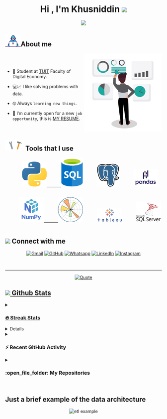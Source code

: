 <h1 align="center">Hi , I'm Khusniddin <img src="https://media.giphy.com/media/hvRJCLFzcasrR4ia7z/giphy.gif" width="35"></h1>
<p align="center">
  <a href="https://github.com/DenverCoder1/readme-typing-svg"><img src="https://readme-typing-svg.herokuapp.com?font=Time+New+Roman&color=%64e6f5&size=36&center=true&vCenter=true&width=600&height=100&lines=Data+analyst;Data+scientist;Data+engineer;Digital+Economy+Student;Always+learning+new+things"></a>
</p>

## <picture><img src="https://github.com/hjuraev31/hjuraev31/blob/main/src/about.png?raw=true" width = 50px></picture>About me
	
<picture> <img align="right" src="https://github.com/hjuraev31/hjuraev31/blob/main/src/ds.gif?raw=true" width = 250px></picture>

<br><br>

- :school: Student at [TUIT](https://tuit.uz) Faculty of Digital Economy.<span><p></p></span>
- :computer::chart_with_upwards_trend: I like solving problems with data.<span><p></p></span>
- :nerd_face: Always `learning new things`.<span><p></p></span>
- :page_with_curl: I’m currently open for a new `job opportunity`, this is [MY RESUME](sd).
<br>


## <picture> <img src="https://github.com/hjuraev31/hjuraev31/blob/main/src/hw.gif?raw=true" width=60> </picture>Tools that I use

<p align="center">
	&emsp;&emsp;&emsp;<a href=""><img img src="https://github.com/hjuraev31/hjuraev31/blob/main/src/python.png?raw=true" width="80px" alt="python"/>&emsp;&emsp;&emsp;
	<a href=""><img img src="https://github.com/hjuraev31/hjuraev31/blob/main/src/sql.png?raw=false" width="70px" alt="sql"/></a>&emsp;&emsp;&emsp;
	<a href=""><img img src="https://github.com/hjuraev31/hjuraev31/blob/main/src/pgsql.png?raw=false" width="70px" alt="pgsql"/></a>&emsp;&emsp;&emsp;
	<a href=""><img img src="https://github.com/hjuraev31/hjuraev31/blob/main/src/pandas.png?raw=true" width="80px" alt="pandas"/></a>&emsp;&emsp;&emsp;
</p>
<p align="center">
	&emsp;&emsp;&emsp;<a href=""><img img src="https://github.com/hjuraev31/hjuraev31/blob/main/src/numpy.png?raw=true" width="80px" alt="numpy"/>&emsp;&emsp;&emsp;
	<a href=""><img img src="https://github.com/hjuraev31/hjuraev31/blob/main/src/matplotlib.png?raw=true" width="80px" alt="matplotlib"/></a>&emsp;&emsp;&emsp;
	<a href=""><img img src="https://github.com/hjuraev31/hjuraev31/blob/main/src/tableau.png?raw=true" width="80px" alt="tableau"/></a>&emsp;&emsp;&emsp;
	<a href=""><img img src="https://github.com/hjuraev31/hjuraev31/blob/main/src/mssql.svg?raw=true" width="80px" alt="tableau"/></a>&emsp;&emsp;&emsp;
</p>

## <picture> <img src="https://github.com/7oSkaaa/7oSkaaa/blob/main/Images/Connect-with-me.gif?raw=true" width="100px"> </picture> Connect with me
<p align="center">
	<a href="mailto:hjuraev31@gmail.com"><img img src="https://img.shields.io/badge/gmail-%23EA4335.svg?style=plastic&logo=gmail&logoColor=white" alt="Gmail"/></a>
	<a href="https://github.com/hjuraev31"><img src="https://img.shields.io/badge/github-%23181717.svg?style=plastic&logo=github&logoColor=white" alt="GitHub"/></a>
	<a href="https://wa.me/998881438003"><img src="https://img.shields.io/badge/whatsapp-%2325D366.svg?style=plastic&logo=whatsapp&logoColor=white" alt="Whatsapp"/></a>
	<a href="https://www.linkedin.com/in/khusniddin-juraev-60b18023b/"><img src="https://img.shields.io/badge/linkedin-%230A66C2.svg?style=plastic&logo=linkedin&logoColor=white" alt="LinkedIn"/></a>
	<a href="https://www.instagram.com/khusniddinjuraev_da/"><img src="https://img.shields.io/badge/instagram-%23E4405F.svg?style=plastic&logo=instagram&logoColor=white" alt="Instagram"/></a>
</p>
<br> 

---

<p align = "center">
	<a href="https://github.com/piyushsuthar/github-readme-quotes"> <img alt = "Quote" src="https://quotes-github-readme.vercel.app/api?type=horizontal&theme=tokyonight&animation=grow_out_in&quoteCategory=programming">
</p>

## <picture> <img src = "https://github.com/7oSkaaa/7oSkaaa/blob/main/Images/Statistics.gif?raw=true" width = 50px>  </picture> Github Stats

<details><summary><h3> 🔥 Streak Stats</h3></summary>

----	

<p align="center"><img src="https://github-readme-streak-stats.herokuapp.com/?user=hjuraev31&theme=tokyonight_duo" alt="hjuraev31" /></p>

</details>
  
<details><summary><h3>💻 GitHub Profile Stats</h3></summary>

----
	
<p align="center">
    <a href="https://github.com/anuraghazra/github-readme-stats">
	    <img alt="hjuraev31's Github Stats" src="https://github-readme-stats.vercel.app/api?username=hjuraev31&show_icons=true&count_private=true&locale=en&theme=tokyonight&layout=compact" height="230px"/></a>
	  <img src="https://github-readme-stats.vercel.app/api/top-langs?username=hjuraev31&langs_count=10&show_icons=true&locale=en&theme=tokyonight" alt="hjuraev31" height="230px"/>
<br/>

  <b>Note:</b> Top languages is only a metric of the languages my public code consists of and doesn't reflect experience or skill level.
  </p>
</details>

<details><summary><h3>⚡ Recent GitHub Activity</h3></summary>

----
	
[![hjuraev31's github activity graph](https://github-readme-activity-graph.cyclic.app/graph?username=hjuraev31&theme=github)](https://github.com/hjuraev31/github-readme-activity-graph)

 
</details>

	
<details><summary><h3> :open_file_folder: My Repositories </h3></summary>

----
	
<div>
  <p align="center">
	<a href="https://github.com/hjuraev31/amazon_sentiment_analysis">
      		<img src="https://github-readme-stats.vercel.app/api/pin/?username=hjuraev31&repo=amazon_sentiment_analysis&theme=tokyonight" alt="GitHub Stats" />
    	</a>
	<a href="https://github.com/hjuraev31/khhh">
      		<img src="https://github-readme-stats.vercel.app/api/pin/?username=hjuraev31&repo=khhh&theme=tokyonight" alt="GitHub Stats" />
    	</a>
	<a href="https://github.com/hjuraev31/foodMagistral">
      		<img src="https://github-readme-stats.vercel.app/api/pin/?username=hjuraev31&repo=foodMagistral&theme=tokyonight" alt="GitHub Stats" />
    	</a>
	<a href="https://github.com/hjuraev31/store_management">
      		<img src="https://github-readme-stats.vercel.app/api/pin/?username=hjuraev31&repo=store_management&theme=tokyonight" alt="GitHub Stats" />
    	</a>
	<a href="https://github.com/hjuraev31/loan_prediction">
      		<img src="https://github-readme-stats.vercel.app/api/pin/?username=hjuraev31&repo=loan_prediction&theme=tokyonight" alt="GitHub Stats" />
    	</a>
	<a href="https://github.com/hjuraev31/ml_algorithms_from_scratch">
      		<img src="https://github-readme-stats.vercel.app/api/pin/?username=hjuraev31&repo=ml_algorithms_from_scratch&theme=tokyonight" alt="GitHub Stats" />
    	</a>
	
  </p>
</div>
</details>

</br>

## Just a brief example of the data architecture

<p align = "center">
	<img src = "https://github.com/hjuraev31/hjuraev31/blob/main/src/etl.gif?raw=true" alt = "etl example"/>
</p>
